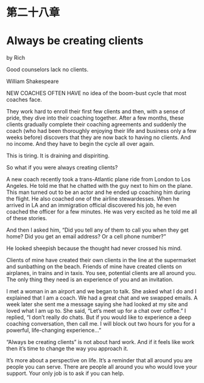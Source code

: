 # 第二十八章

# Always be creating clients

by Rich

Good counselors lack no clients.

William Shakespeare

NEW COACHES OFTEN HAVE no idea of the boom-bust cycle that most coaches face.

They work hard to enroll their first few clients and then, with a sense of pride, they dive into their coaching together. After a few months, these clients gradually complete their coaching agreements and suddenly the coach (who had been thoroughly enjoying their life and business only a few weeks before) discovers that they are now back to having no clients. And no income. And they have to begin the cycle all over again.

This is tiring. It is draining and dispiriting.

So what if you were always creating clients?

A new coach recently took a trans-Atlantic plane ride from London to Los Angeles. He told me that he chatted with the guy next to him on the plane. This man turned out to be an actor and he ended up coaching him during the flight. He also coached one of the airline stewardesses. When he arrived in LA and an immigration official discovered his job, he even coached the officer for a few minutes. He was very excited as he told me all of these stories.

And then I asked him, “Did you tell any of them to call you when they get home? Did you get an email address? Or a cell phone number?”

He looked sheepish because the thought had never crossed his mind.

Clients of mine have created their own clients in the line at the supermarket and sunbathing on the beach. Friends of mine have created clients on airplanes, in trains and in taxis. You see, potential clients are all around you. The only thing they need is an experience of you and an invitation.

I met a woman in an airport and we began to talk. She asked what I do and I explained that I am a coach. We had a great chat and we swapped emails. A week later she sent me a message saying she had looked at my site and loved what I am up to. She said, “Let’s meet up for a chat over coffee.” I replied, “I don’t really do chats. But if you would like to experience a deep coaching conversation, then call me. I will block out two hours for you for a powerful, life-changing experience...”

“Always be creating clients” is not about hard work. And if it feels like work then it’s time to change the way you approach it.

It’s more about a perspective on life. It’s a reminder that all around you are people you can serve. There are people all around you who would love your support. Your only job is to ask if you can help.
